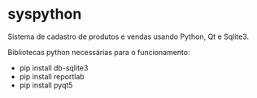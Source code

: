 # syspython

Sistema de cadastro de produtos e vendas usando Python, Qt e Sqlite3.

Bibliotecas python necessárias para o funcionamento:

 * pip install db-sqlite3
 * pip install reportlab
 * pip install pyqt5
